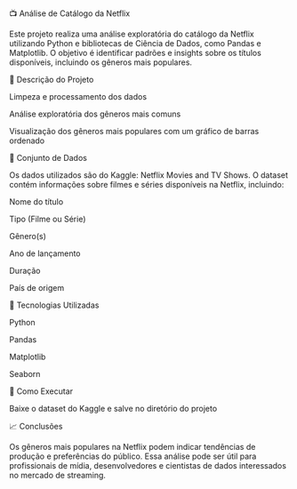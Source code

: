 📺 Análise de Catálogo da Netflix

Este projeto realiza uma análise exploratória do catálogo da Netflix utilizando Python e bibliotecas de Ciência de Dados, como Pandas e Matplotlib. O objetivo é identificar padrões e insights sobre os títulos disponíveis, incluindo os gêneros mais populares.

📝 Descrição do Projeto

Limpeza e processamento dos dados

Análise exploratória dos gêneros mais comuns

Visualização dos gêneros mais populares com um gráfico de barras ordenado

📂 Conjunto de Dados

Os dados utilizados são do Kaggle: Netflix Movies and TV Shows. O dataset contém informações sobre filmes e séries disponíveis na Netflix, incluindo:

Nome do título

Tipo (Filme ou Série)

Gênero(s)

Ano de lançamento

Duração

País de origem

🚀 Tecnologias Utilizadas

Python

Pandas

Matplotlib

Seaborn

📌 Como Executar

Baixe o dataset do Kaggle e salve no diretório do projeto

📈 Conclusões

Os gêneros mais populares na Netflix podem indicar tendências de produção e preferências do público. Essa análise pode ser útil para profissionais de mídia, desenvolvedores e cientistas de dados interessados no mercado de streaming.
